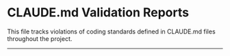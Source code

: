 # CLAUDE.md Validation Reports

This file tracks violations of coding standards defined in CLAUDE.md files throughout the project.

---

